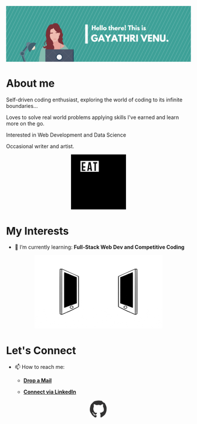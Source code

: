

<div align="center">
<img src="https://github.com/gayathri-venu/gayathri-venu/blob/master/banner.png" alt="Gayathri Venu"/>
</div>


# About me

Self-driven coding enthusiast, exploring the world of coding to its infinite boundaries...

Loves to solve real world problems applying skills I've earned and learn more on the go.

Interested in Web Development and Data Science

Occasional writer and artist.


<div align="center">
<img src="https://github.com/gayathri-venu/gayathri-venu/blob/master/giphy.webp" alt="Code" width="150" height="150" />
</div>


# My Interests

- 🌱 I’m currently learning: **Full-Stack Web Dev and Competitive Coding**



<div align="center">
<img src="https://github.com/gayathri-venu/gayathri-venu/blob/master/connected.gif" alt="Connect" width="350" height="200" />
</div>


# Let's Connect

- 📫 How to reach me: 
   
   * [**Drop a Mail**](mailto:gayathrivenu2000@gmail.com)

   * [**Connect via LinkedIn**](https://www.linkedin.com/in/gayathri-venu-67b55b183/)




<div align="center">
<img src="https://github.com/gayathri-venu/gayathri-venu/blob/master/octo.gif" alt="Octo" width="50" height="50" />
</div>





